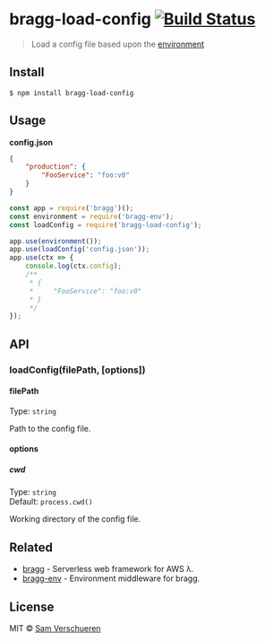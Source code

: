 # bragg-load-config [![Build Status](https://travis-ci.org/SamVerschueren/bragg-load-config.svg?branch=master)](https://travis-ci.org/SamVerschueren/bragg-load-config)

> Load a config file based upon the [environment](https://github.com/SamVerschueren/bragg-env)


## Install

```
$ npm install bragg-load-config
```


## Usage

**config.json**
```json
{
	"production": {
		"FooService": "foo:v0"
	}
}
```

```js
const app = require('bragg')();
const environment = require('bragg-env');
const loadConfig = require('bragg-load-config');

app.use(environment());
app.use(loadConfig('config.json'));
app.use(ctx => {
	console.log(ctx.config);
	/**
	 * {
	 *     "FooService": "foo:v0"
	 * }
	 */
});
```


## API

### loadConfig(filePath, [options])

#### filePath

Type: `string`

Path to the config file.

#### options

##### cwd

Type: `string`<br>
Default: `process.cwd()`

Working directory of the config file.


## Related

- [bragg](https://github.com/SamVerschueren/bragg) - Serverless web framework for AWS λ.
- [bragg-env](https://github.com/SamVerschueren/bragg-env) - Environment middleware for bragg.


## License

MIT © [Sam Verschueren](https://github.com/SamVerschueren)
